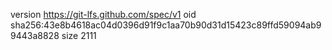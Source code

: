 version https://git-lfs.github.com/spec/v1
oid sha256:43e8b4618ac04d0396d91f9c1aa70b90d31d15423c89ffd59094ab99443a8828
size 2111
